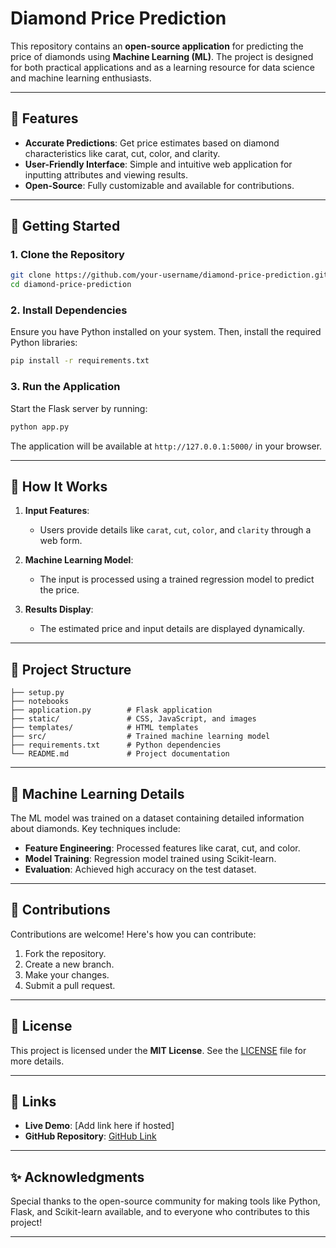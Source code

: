 # Diamond Price Prediction

This repository contains an **open-source application** for predicting the price of diamonds using **Machine Learning (ML)**. The project is designed for both practical applications and as a learning resource for data science and machine learning enthusiasts.

---

## 🌟 Features

- **Accurate Predictions**: Get price estimates based on diamond characteristics like carat, cut, color, and clarity.
- **User-Friendly Interface**: Simple and intuitive web application for inputting attributes and viewing results.
- **Open-Source**: Fully customizable and available for contributions.

---

## 🚀 Getting Started

### 1. Clone the Repository

```bash
git clone https://github.com/your-username/diamond-price-prediction.git
cd diamond-price-prediction
```

### 2. Install Dependencies

Ensure you have Python installed on your system. Then, install the required Python libraries:

```bash
pip install -r requirements.txt
```

### 3. Run the Application

Start the Flask server by running:

```bash
python app.py
```

The application will be available at `http://127.0.0.1:5000/` in your browser.

---

## 🔧 How It Works

1. **Input Features**:
   - Users provide details like `carat`, `cut`, `color`, and `clarity` through a web form.

2. **Machine Learning Model**:
   - The input is processed using a trained regression model to predict the price.

3. **Results Display**:
   - The estimated price and input details are displayed dynamically.

---

## 💂️ Project Structure

```plaintext
├── setup.py
├── notebooks
├── application.py        # Flask application
├── static/               # CSS, JavaScript, and images
├── templates/            # HTML templates
├── src/                  # Trained machine learning model
├── requirements.txt      # Python dependencies
└── README.md             # Project documentation
```

---

## 🧠 Machine Learning Details

The ML model was trained on a dataset containing detailed information about diamonds. Key techniques include:

- **Feature Engineering**: Processed features like carat, cut, and color.
- **Model Training**: Regression model trained using Scikit-learn.
- **Evaluation**: Achieved high accuracy on the test dataset.

---

## 🤝 Contributions

Contributions are welcome! Here's how you can contribute:

1. Fork the repository.
2. Create a new branch.
3. Make your changes.
4. Submit a pull request.

---

## 📘 License

This project is licensed under the **MIT License**. See the [LICENSE](LICENSE) file for more details.

---

## 🔗 Links

- **Live Demo**: [Add link here if hosted]
- **GitHub Repository**: [GitHub Link](https://github.com/your-username/diamond-price-prediction)

---

## ✨ Acknowledgments

Special thanks to the open-source community for making tools like Python, Flask, and Scikit-learn available, and to everyone who contributes to this project!

---
